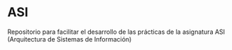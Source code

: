# ASI
Repositorio para facilitar el desarrollo de las prácticas de la asignatura ASI (Arquitectura de Sistemas de Información)
